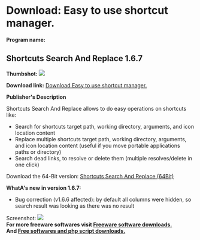 # Download: Easy to use shortcut manager.

**Program name:**

## Shortcuts Search And Replace 1.6.7

  
**Thumbshot:** ![](http://www.freewarefiles.com/screenshot/shortcutssrchrpl_md.jpg)   
  
**Download link:** [Download Easy to use shortcut manager.](http://freesoftwares.boysofts.com/Shortcuts-Search-And-Replace_program_78488.html)  
  


**Publisher's Description**  
  


Shortcuts Search And Replace allows to do easy operations on shortcuts like: 

  * Search for shortcuts target path, working directory, arguments, and icon location content 
  * Replace multiple shortcuts target path, working directory, arguments, and icon location content (useful if you move portable applications paths or directory) 
  * Search dead links, to resolve or delete them (multiple resolves/delete in one click) 

Download the 64-Bit version: [Shortcuts Search And Replace (64Bit)](http://jacquelin.potier.free.fr/exe/ShortcutsSearchAndReplace_bin64.zip)

**WhatA's new in version 1.6.7:**

  * Bug correction (v1.6.6 affected): by default all columns were hidden, so search result was looking as there was no result 

  
  
Screenshot: ![](http://www.freewarefiles.com/screenshot/shortcutssrchrpl.jpg)   
**For more freeware softwares visit [Freeware software downloads.](http://freesoftwares.boysofts.com/)**   
**And [Free softwares and php script downloads.](http://www.boysofts.com/)**
